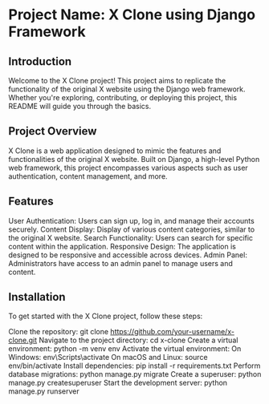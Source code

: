 # Project Name: X Clone using Django Framework
## Introduction
Welcome to the X Clone project! This project aims to replicate the functionality of the original X website using the Django web framework. Whether you're exploring, contributing, or deploying this project, this README will guide you through the basics.

## Project Overview
X Clone is a web application designed to mimic the features and functionalities of the original X website. Built on Django, a high-level Python web framework, this project encompasses various aspects such as user authentication, content management, and more.

## Features
User Authentication: Users can sign up, log in, and manage their accounts securely.
Content Display: Display of various content categories, similar to the original X website.
Search Functionality: Users can search for specific content within the application.
Responsive Design: The application is designed to be responsive and accessible across devices.
Admin Panel: Administrators have access to an admin panel to manage users and content.
## Installation
To get started with the X Clone project, follow these steps:

Clone the repository: git clone https://github.com/your-username/x-clone.git
Navigate to the project directory: cd x-clone
Create a virtual environment: python -m venv env
Activate the virtual environment:
On Windows: env\Scripts\activate
On macOS and Linux: source env/bin/activate
Install dependencies: pip install -r requirements.txt
Perform database migrations: python manage.py migrate
Create a superuser: python manage.py createsuperuser
Start the development server: python manage.py runserver

